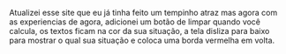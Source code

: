 Atualizei esse site que eu já tinha feito um tempinho atraz mas agora com as experiencias de agora, adicionei um botão de limpar quando você calcula, os textos ficam na cor da sua situação, a tela disliza para baixo para mostrar o qual sua situação e coloca uma borda vermelha em volta.
